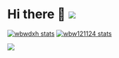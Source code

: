 # Hi there 👋 ![](https://komarev.com/ghpvc/?username=foru17e&color=blue&style=flat-square)

[![wbwdxh stats](https://github-readme-stats.vercel.app/api?username=wbwdxh&theme=dark&show_icons=true)](https://github.com/wbwdxh)
[![wbw121124 stats](https://github-readme-stats.vercel.app/api?username=wbw121124&theme=dark&show_icons=true)](https://github.com/wbw121124)

![](https://static.is26.com/share/profile-background.jpg)
